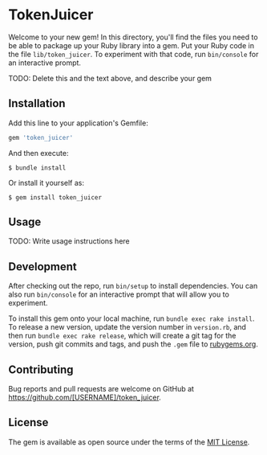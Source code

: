 # TokenJuicer

Welcome to your new gem! In this directory, you'll find the files you need to be able to package up your Ruby library into a gem. Put your Ruby code in the file `lib/token_juicer`. To experiment with that code, run `bin/console` for an interactive prompt.

TODO: Delete this and the text above, and describe your gem

## Installation

Add this line to your application's Gemfile:

```ruby
gem 'token_juicer'
```

And then execute:

    $ bundle install

Or install it yourself as:

    $ gem install token_juicer

## Usage

TODO: Write usage instructions here

## Development

After checking out the repo, run `bin/setup` to install dependencies. You can also run `bin/console` for an interactive prompt that will allow you to experiment.

To install this gem onto your local machine, run `bundle exec rake install`. To release a new version, update the version number in `version.rb`, and then run `bundle exec rake release`, which will create a git tag for the version, push git commits and tags, and push the `.gem` file to [rubygems.org](https://rubygems.org).

## Contributing

Bug reports and pull requests are welcome on GitHub at https://github.com/[USERNAME]/token_juicer.


## License

The gem is available as open source under the terms of the [MIT License](https://opensource.org/licenses/MIT).
